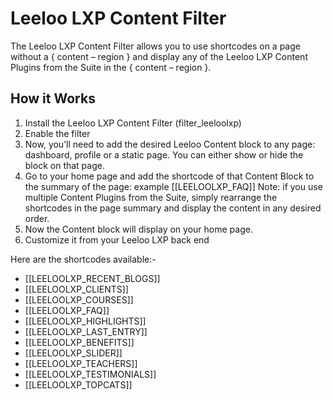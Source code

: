 # Leeloo LXP Content Filter

The Leeloo LXP Content Filter allows you to use shortcodes on a page without a { content – region } and display any of the Leeloo LXP Content Plugins from the Suite in the { content – region }.

## How it Works
1. Install the Leeloo LXP Content Filter (filter_leeloolxp)
2. Enable the filter
3. Now, you’ll need to add the desired Leeloo Content block to any page: dashboard, profile or a static page. You can either show or hide the block on that page.
4. Go to your home page and add the shortcode of that Content Block to the summary of the page: example [[LEELOOLXP_FAQ]]
Note: if you use multiple Content Plugins from the Suite, simply rearrange the shortcodes in the page summary and display the content in any desired order.
5. Now the Content block will display on your home page.
6. Customize it from your Leeloo LXP back end

Here are the shortcodes available:- 

- [[LEELOOLXP_RECENT_BLOGS]]
- [[LEELOOLXP_CLIENTS]]
- [[LEELOOLXP_COURSES]]
- [[LEELOOLXP_FAQ]]
- [[LEELOOLXP_HIGHLIGHTS]]
- [[LEELOOLXP_LAST_ENTRY]]
- [[LEELOOLXP_BENEFITS]]
- [[LEELOOLXP_SLIDER]]
- [[LEELOOLXP_TEACHERS]]
- [[LEELOOLXP_TESTIMONIALS]]
- [[LEELOOLXP_TOPCATS]]

